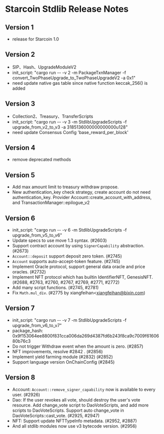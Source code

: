 # Starcoin Stdlib Release Notes

## Version 1

- release for Starcoin 1.0

## Version 2

- SIP、Hash、UpgradeModuleV2
- init_script: "cargo run -- -v 2 -m PackageTxnManager -f convert_TwoPhaseUpgrade_to_TwoPhaseUpgradeV2 -a 0x1"
- need update native gas table since native function keccak_256() is added

## Version 3

- Collection2、Treasury、TransferScripts
- init_script: "cargo run -- -v 3 -m StdlibUpgradeScripts -f upgrade_from_v2_to_v3 -a 3185136000000000000u128"
- need update Consensus Config 'base_reward_per_block'

## Version 4

- remove deprecated methods

## Version 5

- Add max amount limit to treasury withdraw propose.
- New authentication_key check strategy, create account do not need authentication_key. Provider Account::create_account_with_address, and TransactionManager::epilogue_v2

## Version 6

- init_script: "cargo run -- -v 6 -m StdlibUpgradeScripts -f upgrade_from_v5_to_v6"
- Update specs to use move 1.3 syntax. (#2603)
- Support contract account by using `SignerCapability` abstraction. (#2673)
- `Account::deposit` support deposit zero token. (#2745)
- `Account` supports auto-accept-token feature. (#2745)
- Implement Oracle protocol, support general data oracle and price oracles. (#2732)
- Implement NFT protocol which has builtin IdentifierNFT, GenesisNFT. (#2688, #2763, #2760, #2767, #2769, #2771, #2772)
- Add many script functions. (#2745, #2781)
- Fix `Math.mul_div`. (#2775 by xiangfeihan<xiangfeihan@bixin.com)

## Version 7

- init_script: "cargo run -- -v 7 -m StdlibUpgradeScripts -f upgrade_from_v6_to_v7"
- package_hash: 0x9f153064ee8800f831cca006da269d4387fd6b243f8ca9c7009f6160680b76c3
- Do not trigger Withdraw event when the amount is zero. (#2857)
- NFT improvements, resolve #2842 . (#2856)
- Implement yield farming module (#2832) (#2852)
- Support language version OnChainConfig (#2845)

## Version 8

- Account: `Account::remove_signer_capability` now is available to every user.  (#2926)
- Dao: If the user revokes all vote, should destroy the user's vote resource. Add change_vote script to DaoVoteScripts, and add more scripts to DaoVoteScripts. Support auto change_vote in DaoVoteScripts::cast_vote. (#2925, #2947)
- NFT: Support update NFTTypeInfo metadata. (#2952, #2887)
- And all stdlib modules now use v3 bytecode version. (#2956)
